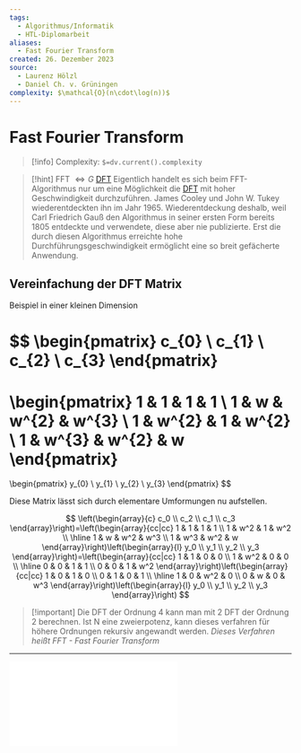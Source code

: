 ```yaml
---
tags:
  - Algorithmus/Informatik
  - HTL-Diplomarbeit
aliases:
  - Fast Fourier Transform
created: 26. Dezember 2023
source:
  - Laurenz Hölzl
  - Daniel Ch. v. Grüningen
complexity: $\mathcal{O}(n\cdot\log(n))$
---
```


# Fast Fourier Transform

> [!info] Complexity: `$=dv.current().complexity`

> [!hint] FFT $\iff G$ [DFT](../../Systemtheorie/DFT.md)
> Eigentlich handelt es sich beim FFT-Algorithmus nur um eine Möglichkeit die [DFT](../../Systemtheorie/DFT.md) mit hoher Geschwindigkeit durchzuführen. James Cooley und John W. Tukey wiederentdeckten ihn im Jahr 1965.
> Wiederentdeckung deshalb, weil Carl Friedrich Gauß den Algorithmus in seiner ersten Form bereits 1805 entdeckte und verwendete, diese aber nie publizierte.
> Erst die durch diesen Algorithmus erreichte hohe Durchführungsgeschwindigkeit ermöglicht eine so breit gefächerte Anwendung.

## Vereinfachung der DFT Matrix

Beispiel in einer kleinen Dimension

$$
\begin{pmatrix}
c_{0} \\
c_{1} \\
c_{2} \\
c_{3}
\end{pmatrix}
=
\begin{pmatrix}
1 & 1 & 1 & 1 \\
1 & w & w^{2} & w^{3} \\
1 & w^{2} & 1 & w^{2} \\
1 & w^{3} & w^{2} & w
\end{pmatrix}
=
\begin{pmatrix}
y_{0} \\
y_{1} \\
y_{2} \\
y_{3}
\end{pmatrix}
$$

Diese Matrix lässt sich durch elementare Umformungen nu aufstellen.

$$
\left(\begin{array}{c}
c_0 \\
c_2 \\
c_1 \\
c_3
\end{array}\right)=\left(\begin{array}{cc|cc}
1 & 1 & 1 & 1 \\
1 & w^2 & 1 & w^2 \\
\hline 1 & w & w^2 & w^3 \\
1 & w^3 & w^2 & w
\end{array}\right)\left(\begin{array}{l}
y_0 \\
y_1 \\
y_2 \\
y_3
\end{array}\right)=\left(\begin{array}{cc|cc}
1 & 1 & 0 & 0 \\
1 & w^2 & 0 & 0 \\
\hline 0 & 0 & 1 & 1 \\
0 & 0 & 1 & w^2
\end{array}\right)\left(\begin{array}{cc|cc}
1 & 0 & 1 & 0 \\
0 & 1 & 0 & 1 \\
\hline 1 & 0 & w^2 & 0 \\
0 & w & 0 & w^3
\end{array}\right)\left(\begin{array}{l}
y_0 \\
y_1 \\
y_2 \\
y_3
\end{array}\right)
$$


> [!important] Die DFT der Ordnung 4 kann man mit 2 DFT der Ordnung 2 berechnen.
> Ist N eine zweierpotenz, kann dieses verfahren für höhere Ordnungen rekursiv angewandt werden.
> *Dieses Verfahren heißt FFT - Fast Fourier Transform*

---

![Fensterung](Fensterung.md)